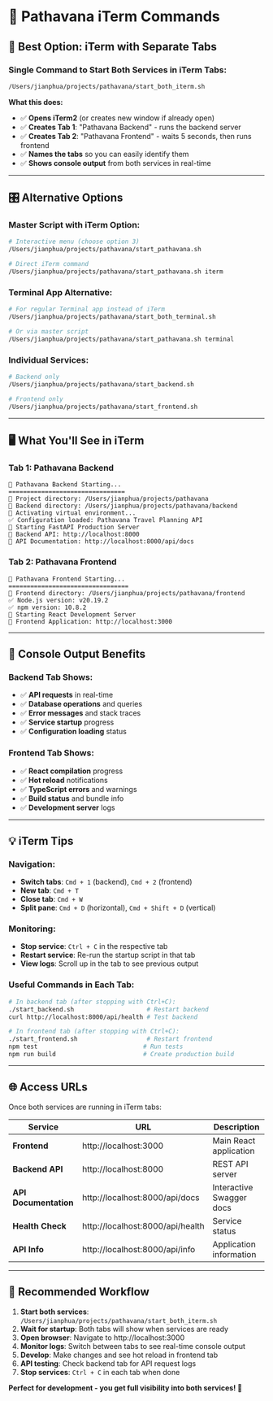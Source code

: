 # 🚀 Pathavana iTerm Commands

## 🎯 **Best Option: iTerm with Separate Tabs**

### **Single Command to Start Both Services in iTerm Tabs:**
```bash
/Users/jianphua/projects/pathavana/start_both_iterm.sh
```

**What this does:**
- ✅ **Opens iTerm2** (or creates new window if already open)
- ✅ **Creates Tab 1**: "Pathavana Backend" - runs the backend server
- ✅ **Creates Tab 2**: "Pathavana Frontend" - waits 5 seconds, then runs frontend
- ✅ **Names the tabs** so you can easily identify them
- ✅ **Shows console output** from both services in real-time

---

## 🎛️ **Alternative Options**

### **Master Script with iTerm Option:**
```bash
# Interactive menu (choose option 3)
/Users/jianphua/projects/pathavana/start_pathavana.sh

# Direct iTerm command
/Users/jianphua/projects/pathavana/start_pathavana.sh iterm
```

### **Terminal App Alternative:**
```bash
# For regular Terminal app instead of iTerm
/Users/jianphua/projects/pathavana/start_both_terminal.sh

# Or via master script
/Users/jianphua/projects/pathavana/start_pathavana.sh terminal
```

### **Individual Services:**
```bash
# Backend only
/Users/jianphua/projects/pathavana/start_backend.sh

# Frontend only  
/Users/jianphua/projects/pathavana/start_frontend.sh
```

---

## 🖥️ **What You'll See in iTerm**

### **Tab 1: Pathavana Backend**
```
🚀 Pathavana Backend Starting...
================================
📁 Project directory: /Users/jianphua/projects/pathavana
📁 Backend directory: /Users/jianphua/projects/pathavana/backend
🔧 Activating virtual environment...
✅ Configuration loaded: Pathavana Travel Planning API
🎉 Starting FastAPI Production Server
📍 Backend API: http://localhost:8000
📍 API Documentation: http://localhost:8000/api/docs
```

### **Tab 2: Pathavana Frontend**
```
🚀 Pathavana Frontend Starting...
=================================
📁 Frontend directory: /Users/jianphua/projects/pathavana/frontend
✅ Node.js version: v20.19.2
✅ npm version: 10.8.2
🎉 Starting React Development Server
📍 Frontend Application: http://localhost:3000
```

---

## 🔄 **Console Output Benefits**

### **Backend Tab Shows:**
- ✅ **API requests** in real-time
- ✅ **Database operations** and queries
- ✅ **Error messages** and stack traces
- ✅ **Service startup** progress
- ✅ **Configuration loading** status

### **Frontend Tab Shows:**
- ✅ **React compilation** progress
- ✅ **Hot reload** notifications
- ✅ **TypeScript errors** and warnings
- ✅ **Build status** and bundle info
- ✅ **Development server** logs

---

## 💡 **iTerm Tips**

### **Navigation:**
- **Switch tabs**: `Cmd + 1` (backend), `Cmd + 2` (frontend)
- **New tab**: `Cmd + T`
- **Close tab**: `Cmd + W`
- **Split pane**: `Cmd + D` (horizontal), `Cmd + Shift + D` (vertical)

### **Monitoring:**
- **Stop service**: `Ctrl + C` in the respective tab
- **Restart service**: Re-run the startup script in that tab
- **View logs**: Scroll up in the tab to see previous output

### **Useful Commands in Each Tab:**
```bash
# In backend tab (after stopping with Ctrl+C):
./start_backend.sh                    # Restart backend
curl http://localhost:8000/api/health # Test backend

# In frontend tab (after stopping with Ctrl+C):
./start_frontend.sh                   # Restart frontend
npm test                             # Run tests
npm run build                        # Create production build
```

---

## 🌐 **Access URLs**

Once both services are running in iTerm tabs:

| Service | URL | Description |
|---------|-----|-------------|
| **Frontend** | http://localhost:3000 | Main React application |
| **Backend API** | http://localhost:8000 | REST API server |
| **API Documentation** | http://localhost:8000/api/docs | Interactive Swagger docs |
| **Health Check** | http://localhost:8000/api/health | Service status |
| **API Info** | http://localhost:8000/api/info | Application information |

---

## 🎉 **Recommended Workflow**

1. **Start both services**: `/Users/jianphua/projects/pathavana/start_both_iterm.sh`
2. **Wait for startup**: Both tabs will show when services are ready
3. **Open browser**: Navigate to http://localhost:3000
4. **Monitor logs**: Switch between tabs to see real-time console output
5. **Develop**: Make changes and see hot reload in frontend tab
6. **API testing**: Check backend tab for API request logs
7. **Stop services**: `Ctrl + C` in each tab when done

**Perfect for development - you get full visibility into both services! 🚀**